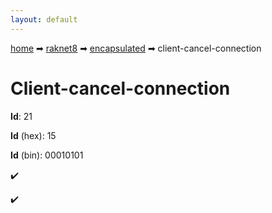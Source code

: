 ```yaml
---
layout: default
---
```


[home](/) ➡ [raknet8](/protocol/raknet8) ➡ [encapsulated](/protocol/raknet8/encapsulated) ➡ client-cancel-connection

# Client-cancel-connection

**Id**: 21

**Id** (hex): 15

**Id** (bin): 00010101

✔️

✔️

